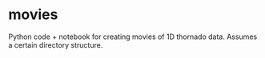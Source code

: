 # movies

Python code + notebook for creating movies of 1D thornado data. Assumes a certain directory structure. 
